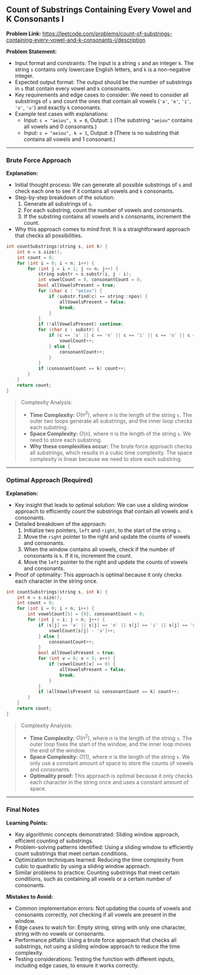 ## Count of Substrings Containing Every Vowel and K Consonants I

**Problem Link:** https://leetcode.com/problems/count-of-substrings-containing-every-vowel-and-k-consonants-i/description

**Problem Statement:**
- Input format and constraints: The input is a string `s` and an integer `k`. The string `s` contains only lowercase English letters, and `k` is a non-negative integer.
- Expected output format: The output should be the number of substrings in `s` that contain every vowel and `k` consonants.
- Key requirements and edge cases to consider: We need to consider all substrings of `s` and count the ones that contain all vowels (`'a'`, `'e'`, `'i'`, `'o'`, `'u'`) and exactly `k` consonants.
- Example test cases with explanations:
  - Input: `s = "aeiou", k = 0`, Output: `1` (The substring `"aeiou"` contains all vowels and 0 consonants.)
  - Input: `s = "aeiou", k = 1`, Output: `0` (There is no substring that contains all vowels and 1 consonant.)

---

### Brute Force Approach

**Explanation:**
- Initial thought process: We can generate all possible substrings of `s` and check each one to see if it contains all vowels and `k` consonants.
- Step-by-step breakdown of the solution:
  1. Generate all substrings of `s`.
  2. For each substring, count the number of vowels and consonants.
  3. If the substring contains all vowels and `k` consonants, increment the count.
- Why this approach comes to mind first: It is a straightforward approach that checks all possibilities.

```cpp
int countSubstrings(string s, int k) {
    int n = s.size();
    int count = 0;
    for (int i = 0; i < n; i++) {
        for (int j = i + 1; j <= n; j++) {
            string substr = s.substr(i, j - i);
            int vowelCount = 0, consonantCount = 0;
            bool allVowelsPresent = true;
            for (char c : "aeiou") {
                if (substr.find(c) == string::npos) {
                    allVowelsPresent = false;
                    break;
                }
            }
            if (!allVowelsPresent) continue;
            for (char c : substr) {
                if (c == 'a' || c == 'e' || c == 'i' || c == 'o' || c == 'u') {
                    vowelCount++;
                } else {
                    consonantCount++;
                }
            }
            if (consonantCount == k) count++;
        }
    }
    return count;
}
```

> Complexity Analysis:
> - **Time Complexity:** $O(n^3)$, where $n$ is the length of the string `s`. The outer two loops generate all substrings, and the inner loop checks each substring.
> - **Space Complexity:** $O(n)$, where $n$ is the length of the string `s`. We need to store each substring.
> - **Why these complexities occur:** The brute force approach checks all substrings, which results in a cubic time complexity. The space complexity is linear because we need to store each substring.

---

### Optimal Approach (Required)

**Explanation:**
- Key insight that leads to optimal solution: We can use a sliding window approach to efficiently count the substrings that contain all vowels and `k` consonants.
- Detailed breakdown of the approach:
  1. Initialize two pointers, `left` and `right`, to the start of the string `s`.
  2. Move the `right` pointer to the right and update the counts of vowels and consonants.
  3. When the window contains all vowels, check if the number of consonants is `k`. If it is, increment the count.
  4. Move the `left` pointer to the right and update the counts of vowels and consonants.
- Proof of optimality: This approach is optimal because it only checks each character in the string once.

```cpp
int countSubstrings(string s, int k) {
    int n = s.size();
    int count = 0;
    for (int i = 0; i < n; i++) {
        int vowelCount[5] = {0}, consonantCount = 0;
        for (int j = i; j < n; j++) {
            if (s[j] == 'a' || s[j] == 'e' || s[j] == 'i' || s[j] == 'o' || s[j] == 'u') {
                vowelCount[s[j] - 'a']++;
            } else {
                consonantCount++;
            }
            bool allVowelsPresent = true;
            for (int v = 0; v < 5; v++) {
                if (vowelCount[v] == 0) {
                    allVowelsPresent = false;
                    break;
                }
            }
            if (allVowelsPresent && consonantCount == k) count++;
        }
    }
    return count;
}
```

> Complexity Analysis:
> - **Time Complexity:** $O(n^2)$, where $n$ is the length of the string `s`. The outer loop fixes the start of the window, and the inner loop moves the end of the window.
> - **Space Complexity:** $O(1)$, where $n$ is the length of the string `s`. We only use a constant amount of space to store the counts of vowels and consonants.
> - **Optimality proof:** This approach is optimal because it only checks each character in the string once and uses a constant amount of space.

---

### Final Notes

**Learning Points:**
- Key algorithmic concepts demonstrated: Sliding window approach, efficient counting of substrings.
- Problem-solving patterns identified: Using a sliding window to efficiently count substrings that meet certain conditions.
- Optimization techniques learned: Reducing the time complexity from cubic to quadratic by using a sliding window approach.
- Similar problems to practice: Counting substrings that meet certain conditions, such as containing all vowels or a certain number of consonants.

**Mistakes to Avoid:**
- Common implementation errors: Not updating the counts of vowels and consonants correctly, not checking if all vowels are present in the window.
- Edge cases to watch for: Empty string, string with only one character, string with no vowels or consonants.
- Performance pitfalls: Using a brute force approach that checks all substrings, not using a sliding window approach to reduce the time complexity.
- Testing considerations: Testing the function with different inputs, including edge cases, to ensure it works correctly.